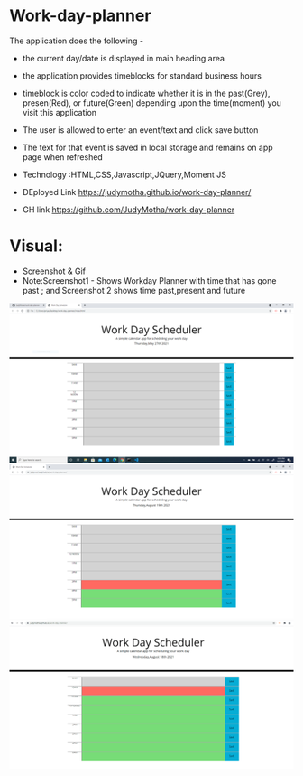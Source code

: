 # Work-day-planner


The application does the following -

* the current day/date is displayed in main heading area
* the application provides timeblocks for standard business hours
* timeblock is color coded to indicate whether it is in the past(Grey), presen(Red), or future(Green) depending upon the time(moment) you visit this application
* The user is allowed to enter an event/text and click save button
* The text for that event is saved in local storage and remains on app page when refreshed
* Technology :HTML,CSS,Javascript,JQuery,Moment JS

* DEployed Link https://judymotha.github.io/work-day-planner/
* GH link https://github.com/JudyMotha/work-day-planner

# Visual:
* Screenshot & Gif
* Note:Screenshot1 - Shows Workday Planner with time that has gone past ; and Screenshot 2 shows time past,present and future

<img src="./Planner.PNG">
<img src="./Workday2.PNG">
<img src="./WDS.gif">

